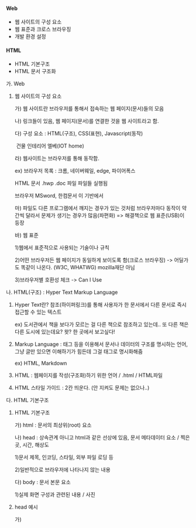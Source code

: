 #### Web

* 웹 사이트의 구성 요소
* 웹 표준과 크로스 브라우징
* 개발 환경 설정

#### HTML

* HTML 기본구조
* HTML 문서 구조화



가. Web

1. 웹 사이트의 구성 요소

   가) 웹 사이트란 브라우저를 통해서 접속하는 웹 페이지(문서)들의 모음

   나) 링크들이 있음, 웹 페이지(문서)를 연결한 것을 웹 사이트라고 함.

   다) 구성 요소 : HTML(구조), CSS(표현), Javascript(동작)

   ​                              건물          인테리어   엘베(IOT home)

   라) 웹사이트는 브라우저를 통해 동작함.

     ex) 브라우저 목록 : 크롬, 네이버웨일, edge, 파이어폭스

   HTML 문서            .hwp .doc 파일           파일들 실행됨

    브라우저           MSword, 한컴문서          이 기반에서

   마) 파일도 다른 프로그램에서 깨지는 경우가 있는 것처럼 브라우저마다 동작이 약간씩 달라서 문제가 생기는 경우가 많음(파편화) => 해결책으로 웹 표준(USB)이 등장

   바) 웹 표준

     1)웹에서 표준적으로 사용되는 기술이나 규칙

     2)어떤 브라우저든 웹 페이지가 동일하게 보이도록 함(크로스 브라우징) -> 어딜가도 똑같이 나온다. (W3C, WHATWG) mozilla재단 아님

     3)브라우저별 호환성 체크 -> Can I Use

나. HTML(구조) : Hyper Text Markup Language

1. Hyper Text란? 참조(하이퍼링크)를 통해 사용자가 한 문서에서 다른 문서로 즉시 접근할 수 있는 텍스트

     ex) 도서관에서 책을 보다가 모르는 걸 다른 책으로 참조하고 있는데.. 또 다른 책은 다른 도시에 있는데요? 왓? 한 곳에서 보고싶다!

2. Markup Language : 태그 등을 이용해서 문서나 데이터의 구조를 명시하는 언어, 그냥 글만 있으면 이해하기가 힘든데 그걸 태그로 명시화해줌

     ex) HTML, Markdown

3. HTML : 웹페이지를 작성(구조화)하기 위한 언어 / .html / HTML파일

4. HTML 스타일 가이드 : 2칸 띄운다. (안 지켜도 문제는 없으나..)

다. HTML 기본구조

1. HTML 기본구조

   가) html : 문서의 최상위(root) 요소

   나) head : 상속관계 아니고 html과 같은 선상에 있음, 문서 메타데이터 요소 / 찍은 곳, 시간, 해상도

     1)문서 제목, 인코딩, 스타일, 외부 파일 로딩 등

     2)일반적으로 브라우저에 나타나지 않는 내용

   다) body : 문서 본문 요소

     1)실제 화면 구성과 관련된 내용 / 사진

2. head 예시

   가) <title> : 제목, 브라우저 상단 타이틀, 브라우저 탭에 있는 이름

   나) <meta> : 문서 레벨 메타데이터 요소

   다) <link> : 외부 리소스 연결 요소 (CSS 파일, favicon 등)

   라) <script> : 스크립트 요소 (JavaScript 파일/코드)

   마) <style> : CSS 직접 작성

     cf) head 예시 : Open Graph Protocol (유튜브 썸네일)

      * 메타 데이터를 표현하는 새로운 규약
        * HTML 문서의 메타 데이터를 통해 문서의 정보 전달
        * 메타정보에 해당하는 제목, 설명 등을 쓸 수 있도록 정의

3. HTML 요소 : 태그  + 내용

   가) HTML : 태그를 이용해서 구조를 만들고 브라우저로 실행하는 문서를 의미

   ```html
   <h1>contents</h1>
   시작태그/내용/종료태그
   ```

   나) 내용이 없는 태그들도 존재(닫는 태그가 없음) : br, hr, img, input, link, meta

   다) 요소는 중첩될 수 있음(태그 안에 또 다른 태그가 있을 수도)

     ex) html > head 잘못해서 오타나거나 하나 안 쓸 수도 있지만 오류는 안 남, 깨질 뿐

     ex) a 태그 안에 img 태그 넣을 수 있음. 이미지 누르면 다른 곳으로 넘어가는 것처럼

   라) 개발자 도구(ctrl + shift + i / 우클릭 -> 검사 -> 왼쪽 맨 위)를 통해 요소 선택하여 HTML 구조 탐색 가능 

4. 속성(태그 안에 존재) : 태그 안에 디테일한 정보를 주기 위해 존재

   ```html
   <a href="https://google.com"></a> => 하이퍼링크(HTML이 만들어진 이유!)
      속성명=속성값(이름과 값이 쌍으로 존재)
      공백 안 됨, 쌍따옴표 사용
   ```

   가) 요소는 속성을 가질 수 있으며, 경로나 크기와 같은 추가적인 정보를 제공

   나) 태그와 상관없이 사용 가능한 속성(HTML Global Attribute)들도 있음

     1)모든 HTML 요소가 공통으로 사용할 수 있는 대표적인 속성(몇몇 요소에는 아무 효과가 없을 수 있음)

     2)id : 문서 전체에서 유일한 고유 식별자 지정

     3)class : 공백으로 구분된 해당 요소의 클래스의 목록(CSS, JS에서 요소를 선택하거나 접근)

     4)data-* : 페이지에 개인 사용자 정의 데이터를 저장하기 위해 사용 / 좋아요! 만들 때 씀

     5)style : inline 스타일

     6)title : 요소에 대한 추가 정보 지정

     7)tabindex : 요소의 탭 순서 / 네이버에서 tab 눌렀을 때 순서가 어떻게 갈지

   ```html
   코드 예시
   head
   body
   주석(ctrl + /) <!-- 주석 -->
   ```

5. 시맨틱 태그 : 의미 있다. 의미를 담아서 씀.(외워야 함!)

   가) HTML 태그가 특정 목적, 역할 및 의미적 가치를 가지는 것

     ex) h1태그는 '이 페이지에서 최상위 제목'인 텍스트를 감싸는 역할을 나타냄

   나) Non semantic 요소로는 div, span 등이 있으며 a, form, table, footer, article, nav, aside 태그들도 시맨틱 태그로 볼 수 있음

   다) 대표적인 시맨틱 태그 목록

     1)header : 문서 전체나 섹션의 헤더(머리말 부분)

     2)nav : 내비게이션

     3)aside : 사이드에 위치한 공간, 메인 콘텐츠와 관련성이 적은 콘텐츠

     4)section : 문서의 일반적인 구분, 컨텐츠의 그룹을 표현

     5)article : 문서, 페이지, 사이트 안에서 독립적으로 구분되는 영역

     6)footer : 문서 전체나 섹션의 푸터(마지막 부분)

   라) 시맨틱 태그 안 쓰면 : 무슨의미? / 시맨틱 태그 쓰면 : 아 header 안에 nav가 있군, 의미 쉽게 파악 

   마)시맨틱 태그 사용 이유 

     1)개발자 및 사용자 뿐만 아니라 검색엔진 등에 의미 있는 정보의 그룹을 태그로 표현

     2)단순히 구역을 나누는 것 뿐만 아니라 '의미'를 가지는 태그들을 활용하기 위한 노력

     3)요소의 의미가 명확해지기 때문에 코드의 가독성을 높이고 유지보수를 쉽게 함

     4)검색 엔진 최적화(SEO)를 위해서 메타태그, 시맨틱 태그 등을 통한 마크업을 효과적으로 활용 해야함

6. 렌더링(Rendering) : 텍스트로 작성된 코드가 어떻게 웹 사이트가 되는 걸까? 렌더링!(웹사이트 코드를 사용자가 보게 되는 웹 사이트로 바꾸는 과정!)

   가) DOM(Document Object Model) 트리

     1)텍스트 파일인 HTML 문서를 브라우저에서 렌더링 하기 위한 구조

      * HTML 문서에 대한 모델을 구성함

      * HTML 문서 내의 각 요소에 접근 / 수정에 필요한 프로퍼티와 메서드를 제공함

        ```html
        <body>
            <h1>웹문서</h1>     1번 박스
            <ul>               2번 박스
                <li>HTML</li>
                <li>CSS</li>
            </ul>
        </body>
        ```

라. HTML 문서 구조화

1. 인라인 / 블록 요소

   가) HTML 요소는 크게 인라인 / 블록 요소로 나눔

   나) 인라인 요소는 글자처럼 취급

   다) 블록 요소는 한 줄 모두 사용

   ```html
   <a></a> : href 속성을 활용하여 다른 URL로 연결하는 하이퍼링크 생성
   <b></b> : 굵은 글씨 요소, 중요하게 강조하고자 하는 요소
   <strong></strong> : strong은 마크업문서만 봐도 강조하는구나 라는 것을 알 수 있음. 문서를 구조화시키는데 좋은 역할!
   <i></i> : 기울임 글씨 요소, 중요하게 강조하고자 하는 요소
   <em></em>
   <br> : 텍스트 내에 줄 바꿈 생성 (엔터 아님)
   <img> : src 속성을 활용하여 이미지 표현
   <span></span> : 의미 없는 인라인 컨테이너, 무언가를 담을 때, 투명한 쇼핑백같은 존재
   <p></p> : 하나의 문단(paragraph)
   <hr> : 문장 레벨 요소에서의 주제의 분리를 의미하며 수평선으로 표현됨(A Horizontal Rule)
   <ol></ol> : 순서가 있는 리스트
   <ul></ul> : 순서가 없는 리스트
   <pre></pre> : HTML에 작성한 내용을 그대로 표현, 보통 고정폭 글꼴이 사용되고 공백문자를 유지
   <blockquote></blockquote> : 텍스트가 긴 인용문, 주로 들여쓰기를 한 것으로 표현됨
   <div></div> : 의미 없는 블록 레벨 컨테이너
   ```

   ```html
   ! + tap : 기본 탬플릿 불러와짐
   ```

2. form

   가) <form>은 정보(데이터)를 서버에 제출하기 위해 사용하는 태그, 사용자로부터 데이터를 입력받기 위해 쓰임, 로그인할 때 id, pw 입력할 때 사용(id, pw를 서버에 전송), 사용자가 브라우저를 통해서 서버 컴퓨터에다가 데이터를 전송하는게 form문(장고가서 배움)

   나) <form> 기본 속성

     1)action : form을 처리할 서버의 URL(데이터를 보낼 곳, 예를 들어 네이버나 구글)

     2)method : form을 제출할 때 사용할 HTTP 메서드, 데이터를 전송하기 위한 방법(GET 혹은 POST)

     3)enctype : method가 post인 경우 데이터 유형(암호화?, 파일 전송을 위해 써야한다. 텍스트 보낼 때는 기본값)

   ​    ex) 구글에 파이썬 쳐보고 주소 확인해보면 ?q=파이썬 (get 방식)

3. input

   가) 다양한 타입을 가지는 입력 데이터 유형과 위젯이 제공됨, form(종이) 안에 input(내용) 넣어서 데이터를 받는다

   나) <input> 대표적인 속성

     1)name : form control에 적용되는 이름(이름/값 페어로 전송됨)

     2)value : form control에 적용되는 값(이름/값 페어로 전송됨)

     3)required, disabled 등

     ```html
     <input type="text" name="q"> HTML 검색하고 주소 확인하면 ?q=HTML
     ```

4. input label : 이름을 쓰는 형식, input 태그에 대한 상세한 설명, input은 컨텐츠가 없기 때문에

   가) <input>에 id 속성을, <label>에는 for 속성을 활용하여 상호 연관을 시킴

   ```html
   <label for=”agreement”></label>
   <input id=”agreement”> id는 태그의 스페셜한 별명이라고 보면 됨
   ```

   나) 아이디 _______________

   ​       Label   input

   ​        for        id

   ```html
   아이디 label 아이디를 눌러도 input에 입력가능하게끔..
   줄바꾸기 위해 div
   disabled 입력 안되게 함
   type="checkbox"
   ```

5. input 유형 - 일반

   가) text : 일반 텍스트 입력

   나) password : 입력 시 값이 보이지 않고 문자를 특수기호(*)로 표현

   다) email : 이메일 형식이 아닌 경우 form 제출 불가

   라) number : min, max, step 속성을 활용하여 숫자 범위 설정 가능

   마) file : accept 속성을 활용하여 파일 타입 지정 가능

6. input 유형 - 항목 중 선택

   가) 일반적으로 label 태그와 함께 사용하여 선택 항목을 작성함

   나) 동일 항목에 대하여는 name을 지정하고 선택된 항목에 대한 value를 지정해야 함

     1)checkbox : 다중 선택, for와 id 연결

     2)radio : 단일 선택

7. input 유형 - 기타

   가) 다양한 종류의 input을 위한 picker를 제공

     1)color : color picker

     2)date : date picker

   나) hidden input을 활용하여 사용자 입력을 받지 않고 서버에 전송되어야 하는 값을 설정

     1)hidden : 사용자에게 보이지 않는 input

8. 마크업 실습

   가) header

   ```html
   <!--a 태그 안에 img 태그-->
   <header>
       <a href="<!--연결한 URL 주소-->">
           <img src="<!--이미지 주소-->" alt="<!--이미지 깨졌을 때 대체-->">
       </a>
   </header>
   ```

   나) section

   ```html
   <section>
       <form action="#">
   		<div>
           	<label for="name">이름을 기재해주세요.</label><br>
   			<input type="text" id="name" name="name" autofocus>
   			<!--for와 id 연결-->
       	</div>
           <div>
           	<label for="region">지역을 선택해주세요.</label><br>
               <select name="region" id="region" required>
                   <option value="">선택</option>
                   <option value="서울">서울</option>
                   <option value="대전">대전</option>
                   <option value="광주">광주</option>
                   <option value="강원" disabled>강원</option>
               </select>
           </div>
   		<!--required는 필수, option 선택할 수 있게-->
   		<div>
               <p>체온을 선택해주세요.</p>
               <input type="radio" ... checked> <!--기본 check되어 있음-->
           </div>
   	<input type="submit" value="제출">
       </form>
   </section>
   ```

   다) footer

   ```html
   <footer>
       맨 아래입니다.
   </footer>
   ```


+EXTRA

```html
# 표(table) 만들기 tr : 행만들기, td : 열만들기, th : 헤드만들기
<table>
    <tr>
        <td></td>
        <td></td>
        <td></td>
        <td></td>
        <td></td>
    </tr>
    <tr>
        <td></td>
        <td></td>
        <td></td>
        <td></td>
        <td></td>
    </tr>
    <tr>
        <td></td>
        <td></td>
        <td></td>
        <td></td>
        <td></td>
    </tr>
    <tr>
        <td></td>
        <td></td>
        <td></td>
        <td></td>
        <td></td>
    </tr>
    <tr>
        <td></td>
        <td></td>
        <td></td>
        <td></td>
        <td></td>
    </tr>
</table>
```

